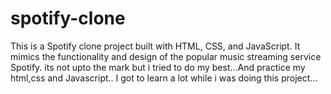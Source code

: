 # spotify-clone
This is a Spotify clone project built with HTML, CSS, and JavaScript. It mimics the functionality and design of the popular music streaming service Spotify.
its not upto the mark but i tried to do my best...And practice my html,css and Javascript..
I got to learn a lot while i was doing this project...
